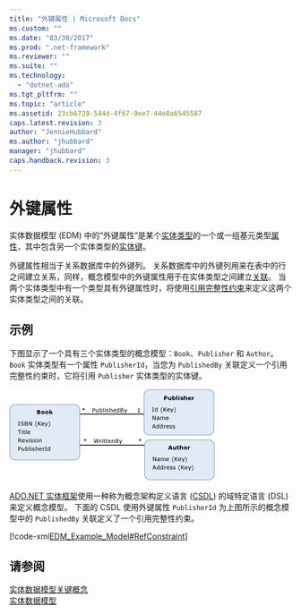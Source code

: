 ```yaml
---
title: "外键属性 | Microsoft Docs"
ms.custom: ""
ms.date: "03/30/2017"
ms.prod: ".net-framework"
ms.reviewer: ""
ms.suite: ""
ms.technology: 
  - "dotnet-ado"
ms.tgt_pltfrm: ""
ms.topic: "article"
ms.assetid: 23cb6729-544d-4f67-9ee7-44e8a6545587
caps.latest.revision: 3
author: "JennieHubbard"
ms.author: "jhubbard"
manager: "jhubbard"
caps.handback.revision: 3
---
```

# 外键属性
实体数据模型 \(EDM\) 中的“外键属性”是某个[实体类型](../../../../docs/framework/data/adonet/entity-type.md)的一个或一组基元类型[属性](../../../../docs/framework/data/adonet/property.md)，其中包含另一个实体类型的[实体键](../../../../docs/framework/data/adonet/entity-key.md)。  
  
 外键属性相当于关系数据库中的外键列。  关系数据库中的外键列用来在表中的行之间建立关系，同样，概念模型中的外键属性用于在实体类型之间建立[关联](../../../../docs/framework/data/adonet/association-type.md)。  当两个实体类型中有一个类型具有外键属性时，将使用[引用完整性约束](../../../../docs/framework/data/adonet/referential-integrity-constraint.md)来定义这两个实体类型之间的关联。  
  
## 示例  
 下图显示了一个具有三个实体类型的概念模型：`Book`、`Publisher` 和 `Author`。  `Book` 实体类型有一个属性 `PublisherId`，当您为 `PublishedBy` 关联定义一个引用完整性约束时，它将引用 `Publisher` 实体类型的实体键。  
  
 ![RefConstraintModel](../../../../docs/framework/data/adonet/media/refconstraintmodel.gif "RefConstraintModel")  
  
 [ADO.NET 实体框架](../../../../docs/framework/data/adonet/ef/index.md)使用一种称为概念架构定义语言 \([CSDL](../../../../docs/framework/data/adonet/ef/language-reference/csdl-specification.md)\) 的域特定语言 \(DSL\) 来定义概念模型。  下面的 CSDL 使用外键属性 `PublisherId` 为上图所示的概念模型中的 `PublishedBy` 关联定义了一个引用完整性约束。  
  
 [!code-xml[EDM_Example_Model#RefConstraint](../../../../samples/snippets/xml/VS_Snippets_Data/edm_example_model/xml/books4.edmx#refconstraint)]  
  
## 请参阅  
 [实体数据模型关键概念](../../../../docs/framework/data/adonet/entity-data-model-key-concepts.md)   
 [实体数据模型](../../../../docs/framework/data/adonet/entity-data-model.md)